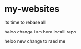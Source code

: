 # my-websites

its time to rebase alll

heloo change i am here localll repo

heloo new change to raed me
